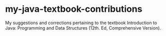 # my-java-textbook-contributions
My suggestions and corrections pertaining to the textbook Introduction to Java: Programming and Data Structures (12th. Ed, Comprehensive Version).

